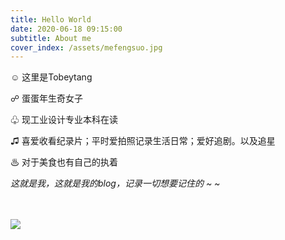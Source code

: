 ```yaml
---
title: Hello World
date: 2020-06-18 09:15:00
subtitle: About me
cover_index: /assets/mefengsuo.jpg
---
```


☺ 这里是Tobeytang

☍ 蛋蛋年生奇女子

♧ 现工业设计专业本科在读

♫ 喜爱收看纪录片；平时爱拍照记录生活日常；爱好追剧。以及追星

♨ 对于美食也有自己的执着


*这就是我，这就是我的blog，记录一切想要记住的 ~ ~*

<br>
<br>
<img src="/assets/me1--.jpg">